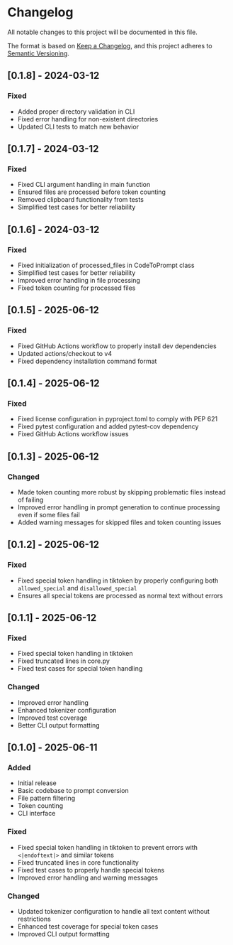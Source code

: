 # Changelog

All notable changes to this project will be documented in this file.

The format is based on [Keep a Changelog](https://keepachangelog.com/en/1.0.0/),
and this project adheres to [Semantic Versioning](https://semver.org/spec/v2.0.0.html).

## [0.1.8] - 2024-03-12

### Fixed
- Added proper directory validation in CLI
- Fixed error handling for non-existent directories
- Updated CLI tests to match new behavior

## [0.1.7] - 2024-03-12

### Fixed
- Fixed CLI argument handling in main function
- Ensured files are processed before token counting
- Removed clipboard functionality from tests
- Simplified test cases for better reliability

## [0.1.6] - 2024-03-12

### Fixed
- Fixed initialization of processed_files in CodeToPrompt class
- Simplified test cases for better reliability
- Improved error handling in file processing
- Fixed token counting for processed files

## [0.1.5] - 2025-06-12

### Fixed
- Fixed GitHub Actions workflow to properly install dev dependencies
- Updated actions/checkout to v4
- Fixed dependency installation command format

## [0.1.4] - 2025-06-12

### Fixed
- Fixed license configuration in pyproject.toml to comply with PEP 621
- Fixed pytest configuration and added pytest-cov dependency
- Fixed GitHub Actions workflow issues

## [0.1.3] - 2025-06-12

### Changed
- Made token counting more robust by skipping problematic files instead of failing
- Improved error handling in prompt generation to continue processing even if some files fail
- Added warning messages for skipped files and token counting issues

## [0.1.2] - 2025-06-12

### Fixed
- Fixed special token handling in tiktoken by properly configuring both `allowed_special` and `disallowed_special`
- Ensures all special tokens are processed as normal text without errors

## [0.1.1] - 2025-06-12

### Fixed
- Fixed special token handling in tiktoken
- Fixed truncated lines in core.py
- Fixed test cases for special token handling

### Changed
- Improved error handling
- Enhanced tokenizer configuration
- Improved test coverage
- Better CLI output formatting

## [0.1.0] - 2025-06-11

### Added
- Initial release
- Basic codebase to prompt conversion
- File pattern filtering
- Token counting
- CLI interface

### Fixed
- Fixed special token handling in tiktoken to prevent errors with `<|endoftext|>` and similar tokens
- Fixed truncated lines in core functionality
- Fixed test cases to properly handle special tokens
- Improved error handling and warning messages

### Changed
- Updated tokenizer configuration to handle all text content without restrictions
- Enhanced test coverage for special token cases
- Improved CLI output formatting 